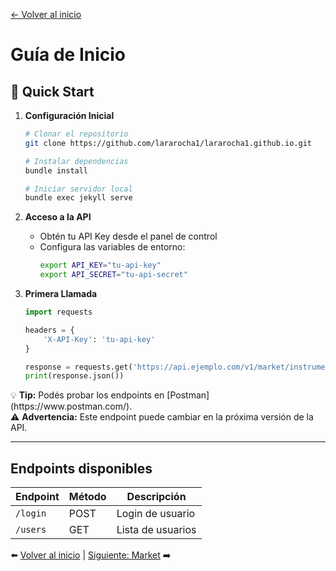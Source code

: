 
[← Volver al inicio](index.md)

# Guía de Inicio

## 🚀 Quick Start

1. **Configuración Inicial**
   ```bash
   # Clonar el repositorio
   git clone https://github.com/lararocha1/lararocha1.github.io.git
   
   # Instalar dependencias
   bundle install
   
   # Iniciar servidor local
   bundle exec jekyll serve
   ```

2. **Acceso a la API**
   - Obtén tu API Key desde el panel de control
   - Configura las variables de entorno:
     ```bash
     export API_KEY="tu-api-key"
     export API_SECRET="tu-api-secret"
     ```

3. **Primera Llamada**
   ```python
   import requests
   
   headers = {
       'X-API-Key': 'tu-api-key'
   }
   
   response = requests.get('https://api.ejemplo.com/v1/market/instruments', headers=headers)
   print(response.json())
   ```

<div class="admonition">
  💡 <strong>Tip:</strong> Podés probar los endpoints en [Postman](https://www.postman.com/).
</div>

<div class="admonition warning">
  ⚠️ <strong>Advertencia:</strong> Este endpoint puede cambiar en la próxima versión de la API.
</div>

---

## Endpoints disponibles

| Endpoint | Método | Descripción |
|----------|--------|-------------|
| `/login` | POST   | Login de usuario |
| `/users` | GET    | Lista de usuarios |

⬅️ [Volver al inicio](index.md) | [Siguiente: Market](endpoints/get-market.md) ➡️
